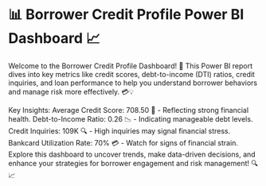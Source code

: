 # 📊 Borrower Credit Profile Power BI Dashboard 📈
Welcome to the Borrower Credit Profile Dashboard! 🚀 This Power BI report dives into key metrics like credit scores, debt-to-income (DTI) ratios, credit inquiries, and loan performance to help you understand borrower behaviors and manage risk more effectively. 💳💡

Key Insights:
Average Credit Score: 708.50 🌟 - Reflecting strong financial health.
Debt-to-Income Ratio: 0.26 📉 - Indicating manageable debt levels.
Credit Inquiries: 109K 🔍 - High inquiries may signal financial stress.
Bankcard Utilization Rate: 70% 💳 - Watch for signs of financial strain.
Explore this dashboard to uncover trends, make data-driven decisions, and enhance your strategies for borrower engagement and risk management! 🔍📈

